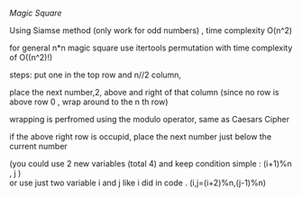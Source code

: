 *Magic Square*


Using Siamse method (only work for odd numbers) , time complexity O(n^2)

for general n*n magic square use itertools permutation with time complexity of O((n^2)!)

steps:
put one in the top row and n//2 column,

place the next number,2, above and right of that column
(since no row is above row 0 , wrap around to the n th row)

wrapping is perfromed using the modulo operator, same as Caesars Cipher

if the above right row is occupid, place the next number just below the current number

(you could use 2 new variables (total 4) and keep condition simple : (i+1)%n , j )  
or use just two variable i and j like i did in code . (i,j=(i+2)%n,(j-1)%n) 

